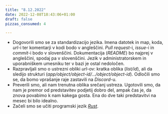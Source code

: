 ```yaml
---
title: "8.12.2022"
date: 2022-12-08T18:43:06+01:00
draft: false
pizzas_consumed: 4

---
```


- Dogovorili smo se za standardizacijo jezika. Imena datotek in map, koda, *url*-i ter komentarji v kodi bodo v angleščini. *Pull request*-i, *issue*-i in *commit*-i bodo v slovenščini. Dokumentacija (*README*) bo najprej v angleščini, spodaj pa v slovenščini. Jezik v administratorskem in uporabniškem umesniku ter v bazi je ostal nedoločen.
- Razpravljali smo o ustrezni obliki *url*-ov: kratka oblika (*list/id*), ali da sledijo strukturi (*app/object/object-id/.../object/object-id*). Odločili smo se, da bomo vprašanje raje zastavili na *Discord*-u.
- Preverili smo, ali nam trenutna oblika srečanj ustreza. Ugotovili smo, da nam je premor od predstavitev podjetij dobro del, ampak čas je, da znova povabimo k nam kakega gosta. Ena do dve taki predstavitvi na mesec bi bilo idealno.
- Začeli smo se učiti programski jezik [*Rust*](https://doc.rust-lang.org/stable/book/).
